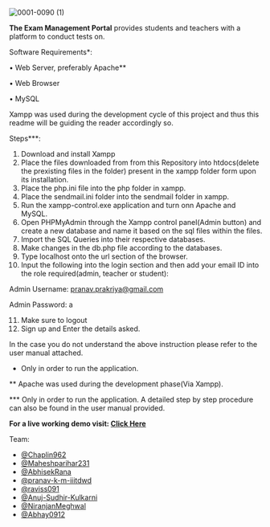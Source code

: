 ![0001-0090 (1)](https://user-images.githubusercontent.com/66675021/116770555-77e5d500-aa62-11eb-8b0c-864ff008713f.gif)

**The Exam Management Portal** provides students and teachers with a platform to conduct tests on.

Software Requirements*:

•	Web Server, preferably Apache**

• Web Browser

• MySQL

Xampp was used during the development cycle of this project and thus this readme will be guiding the reader accordingly so.

Steps***:
1. Download and install Xampp
2. Place the files downloaded from from this Repository into htdocs(delete the prexisting files in the folder) present in the xampp folder form upon its installation.
3. Place the php.ini file into the php folder in xampp.
4. Place the sendmail.ini folder into the sendmail folder in xampp.
5. Run the xampp-control.exe application and turn onn Apache and MySQL.
6. Open PHPMyAdmin through the Xampp control panel(Admin button) and create a new database and name it based on the sql files within the files.
7. Import the SQL Queries into their respective databases.
8. Make changes in the db.php file according to the databases.
9. Type localhost onto the url section of the browser.
10. Input the following into the login section and then add your email ID into the role required(admin, teacher or student):

Admin Username: pranav.prakriya@gmail.com

Admin Password: a

11. Make sure to logout
12. Sign up and Enter the details asked.

In the case you do not understand the above instruction please refer to the user manual attached.

* Only in order to run the application.

** Apache was used during the development phase(Via Xampp).

*** Only in order to run the application. A detailed step by step procedure can also be found in the user manual provided.


**For a live working demo visit: [Click Here](https://examsystememp.herokuapp.com)**

Team:
- [@Chaplin962](https://github.com/Chaplin962)
- [@Maheshparihar231](https://github.com/Maheshparihar231)
- [@AbhisekRana](https://github.com/AbhisekRana)
- [@pranav-k-m-iiitdwd](https://github.com/pranav-k-m-iiitdwd)
- [@raviss091](https://github.com/raviss091)
- [@Anuj-Sudhir-Kulkarni](https://github.com/Anuj-Sudhir-Kulkarni)
- [@NiranjanMeghwal](https://github.com/NiranjanMeghwal)
- [@Abhay0912](https://github.com/Abhay0912)
